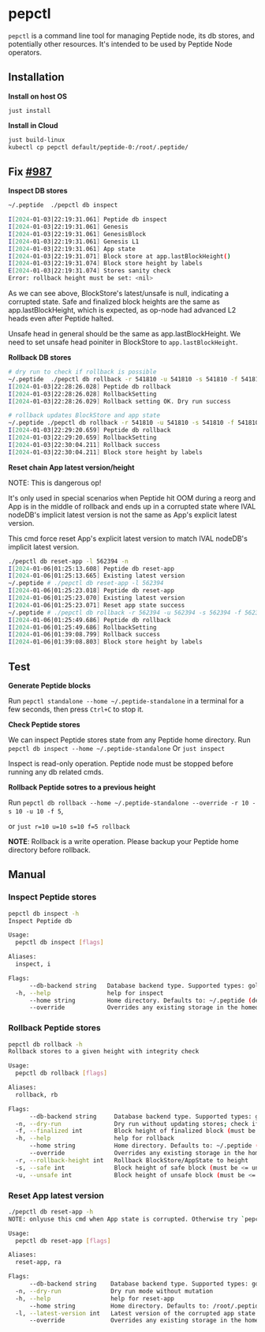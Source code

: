 # pepctl

`pepctl` is a command line tool for managing Peptide node, its db stores, and potentially other resources.
It's intended to be used by Peptide Node operators.

## Installation

**Install on host OS**

`just install`

**Install in Cloud**

```sh
just build-linux
kubectl cp pepctl default/peptide-0:/root/.peptide/
```

## Fix [#987](https://github.com/polymerdao/polymerase/issues/987)

**Inspect DB stores**

```sh
~/.peptide  ./pepctl db inspect

I[2024-01-03|22:19:31.061] Peptide db inspect                           home=/root/.peptide chain-id=901 db-backend=goleveldb db-override=false
I[2024-01-03|22:19:31.061] Genesis                                      error=null time="2023-12-15 00:27:08 +0000 UTC" initalHeight=0
I[2024-01-03|22:19:31.061] GenesisBlock                                 height=1 hash=0xa8255e505af475cfd76c6b3c88afe742f20d0204a6f04a2adf548f46ddc33060
I[2024-01-03|22:19:31.061] Genesis L1                                   height=4887791 hash=0xfa30a985938bfe2a494d7397493d35059d0822139972c854731f35c0ae276d79
I[2024-01-03|22:19:31.061] App state                                    appLastBlockHeight=541810 ChainId=901 BondDenom=stake
I[2024-01-03|22:19:31.071] Block store at app.lastBlockHeight()         blockExists=true hash=0x1bbdef11d8fa6df93e8c56ec4482b3275bd3be4a0e1e80e6356d1b9546f9b4a0
I[2024-01-03|22:19:31.074] Block store height by labels                 latest/unsafe=null safe=541810 finalized=541810 appLastBlockHeight=541810
E[2024-01-03|22:19:31.074] Stores sanity check                          error="rollback height must be set: <nil>"
Error: rollback height must be set: <nil>

```

As we can see above, BlockStore's latest/unsafe is null, indicating a corrupted state. Safe and finalized block heights
are the same as app.lastBlockHeight, which is expected, as op-node had advanced L2 heads even after Peptide halted.

Unsafe head in general should be the same as app.lastBlockHeight. We need to set unsafe head poiniter in BlockStore to `app.lastBlockHeight`.

**Rollback DB stores**

```sh
# dry run to check if rollback is possible
~/.peptide  ./pepctl db rollback -r 541810 -u 541810 -s 541810 -f 541810 -n --override
I[2024-01-03|22:28:26.028] Peptide db rollback                          home=/root/.peptide chain-id=901 db-backend=goleveldb db-override=true
I[2024-01-03|22:28:26.028] RollbackSetting                              rollbackHeight=541810 unsafeHeight=541810 safeHeight=541810 finalizedHeight=541810
I[2024-01-03|22:28:26.029] Rollback setting OK. Dry run success

# rollback updates BlockStore and app state
~/.peptide ./pepctl db rollback -r 541810 -u 541810 -s 541810 -f 541810  --override
I[2024-01-03|22:29:20.659] Peptide db rollback                          home=/root/.peptide chain-id=901 db-backend=goleveldb db-override=true
I[2024-01-03|22:29:20.659] RollbackSetting                              rollbackHeight=541810 unsafeHeight=541810 safeHeight=541810 finalizedHeight=541810
I[2024-01-03|22:30:04.211] Rollback success
I[2024-01-03|22:30:04.211] Block store height by labels                 latest/unsafe=541810 safe=541810 finalized=541810 appLastBlockHeight=541810

```

**Reset chain App latest version/height**

NOTE: This is dangerous op!

It's only used in special scenarios when Peptide hit OOM during a reorg and App is in the middle of rollback and ends up
in a corrupted state where IVAL nodeDB's implicit latest version is not the same as App's explicit latest version.

This cmd force reset App's explicit latest version to match IVAL nodeDB's implicit latest version.

```sh
./pepctl db reset-app -l 562394 -n
I[2024-01-06|01:25:13.608] Peptide db reset-app                         home=/root/.peptide latest-version=562394 dry-run=true
I[2024-01-06|01:25:13.665] Existing latest version                      version=562560
~/.peptide # ./pepctl db reset-app -l 562394
I[2024-01-06|01:25:23.018] Peptide db reset-app                         home=/root/.peptide latest-version=562394 dry-run=false
I[2024-01-06|01:25:23.070] Existing latest version                      version=562560
I[2024-01-06|01:25:23.071] Reset app state success                      latest-version=562394
~/.peptide # ./pepctl db rollback -r 562394 -u 562394 -s 562394 -f 562394 --override
I[2024-01-06|01:25:49.686] Peptide db rollback                          home=/root/.peptide chain-id=901 db-backend=goleveldb db-override=true
I[2024-01-06|01:25:49.686] RollbackSetting                              rollbackHeight=562394 unsafeHeight=562394 safeHeight=562394 finalizedHeight=562394
I[2024-01-06|01:39:08.799] Rollback success
I[2024-01-06|01:39:08.803] Block store height by labels                 latest/unsafe=562394 safe=562394 finalized=562394 appLastBlockHeight=562394

```

## Test

**Generate Peptide blocks**

Run `pepctl standalone --home ~/.peptide-standalone` in a terminal for a few seconds, then press `Ctrl+C` to stop it.

**Check Peptide stores**

We can inspect Peptide stores state from any Peptide home directory.
Run `pepctl db inspect --home ~/.peptide-standalone`
Or `just inspect`

Inspect is read-only operation. Peptide node must be stopped before running any db related cmds.

**Rollback Peptide sotres to a previous height**

Run `pepctl db rollback --home ~/.peptide-standalone --override -r 10 -s 10 -u 10 -f 5`,

or `just r=10 u=10 s=10 f=5 rollback`

**NOTE**: Rollback is a write operation. Please backup your Peptide home directory before rollback.

## Manual

### Inspect Peptide stores

```sh
pepctl db inspect -h
Inspect Peptide db

Usage:
  pepctl db inspect [flags]

Aliases:
  inspect, i

Flags:
      --db-backend string   Database backend type. Supported types: goleveldb, cleveldb, rocksdb, badgerdb, boltdb, memdb (default "goleveldb")
  -h, --help                help for inspect
      --home string         Home directory. Defaults to: ~/.peptide (default "~/.peptide")
      --override            Overrides any existing storage in the homedir
```

### Rollback Peptide stores

```sh
pepctl db rollback -h
Rollback stores to a given height with integrity check

Usage:
  pepctl db rollback [flags]

Aliases:
  rollback, rb

Flags:
      --db-backend string     Database backend type. Supported types: goleveldb, cleveldb, rocksdb, badgerdb, boltdb, memdb (default "goleveldb")
  -n, --dry-run               Dry run without updating stores; check if rollback is possible
  -f, --finalized int         Block height of finalized block (must be <= safe)
  -h, --help                  help for rollback
      --home string           Home directory. Defaults to: ~/.peptide (default "~/.peptide")
      --override              Overrides any existing storage in the homedir
  -r, --rollback-height int   Rollback BlockStore/AppState to height
  -s, --safe int              Block height of safe block (must be <= unsafe)
  -u, --unsafe int            Block height of unsafe block (must be <= height)
```

### Reset App latest version

```sh
./pepctl db reset-app -h
NOTE: onlyuse this cmd when App state is corrupted. Otherwise try `pepctl db rollback

Usage:
  pepctl db reset-app [flags]

Aliases:
  reset-app, ra

Flags:
      --db-backend string    Database backend type. Supported types: goleveldb, cleveldb, rocksdb, badgerdb, boltdb, memdb (default "goleveldb")
  -n, --dry-run              Dry run mode without mutation
  -h, --help                 help for reset-app
      --home string          Home directory. Defaults to: /root/.peptide (default "/root/.peptide")
  -l, --latest-version int   Latest version of the corrupted app state
      --override             Overrides any existing storage in the homedir

```
